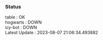 ### Status


table : OK  
hogwarts : DOWN  
icy-bot : DOWN  
Latest Update : 2023-08-07 21:06:34.493882
